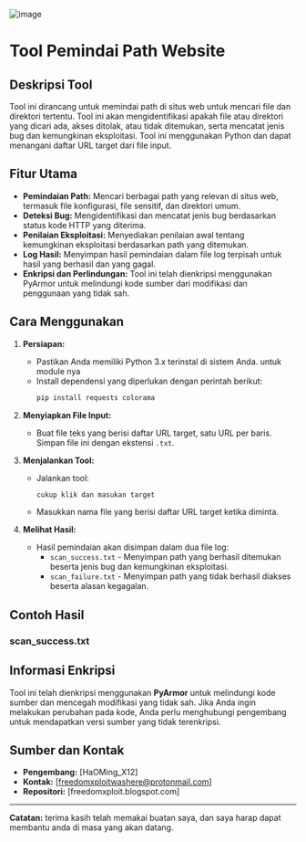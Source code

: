 ![image](https://github.com/user-attachments/assets/2258033b-601d-4c47-b28e-609c2934cbe5)

# **Tool Pemindai Path Website**

## **Deskripsi Tool**

Tool ini dirancang untuk memindai path di situs web untuk mencari file dan direktori tertentu. Tool ini akan mengidentifikasi apakah file atau direktori yang dicari ada, akses ditolak, atau tidak ditemukan, serta mencatat jenis bug dan kemungkinan eksploitasi. Tool ini menggunakan Python dan dapat menangani daftar URL target dari file input.

## **Fitur Utama**

- **Pemindaian Path:** Mencari berbagai path yang relevan di situs web, termasuk file konfigurasi, file sensitif, dan direktori umum.
- **Deteksi Bug:** Mengidentifikasi dan mencatat jenis bug berdasarkan status kode HTTP yang diterima.
- **Penilaian Eksploitasi:** Menyediakan penilaian awal tentang kemungkinan eksploitasi berdasarkan path yang ditemukan.
- **Log Hasil:** Menyimpan hasil pemindaian dalam file log terpisah untuk hasil yang berhasil dan yang gagal.
- **Enkripsi dan Perlindungan:** Tool ini telah dienkripsi menggunakan PyArmor untuk melindungi kode sumber dari modifikasi dan penggunaan yang tidak sah.

## **Cara Menggunakan**

1. **Persiapan:**
   - Pastikan Anda memiliki Python 3.x terinstal di sistem Anda. untuk module nya
   - Install dependensi yang diperlukan dengan perintah berikut:
     ```bash
     pip install requests colorama
     ```

2. **Menyiapkan File Input:**
   - Buat file teks yang berisi daftar URL target, satu URL per baris. Simpan file ini dengan ekstensi `.txt`.

3. **Menjalankan Tool:**
   - Jalankan tool:
     ```bash
     cukup klik dan masukan target
     ```
   - Masukkan nama file yang berisi daftar URL target ketika diminta.

4. **Melihat Hasil:**
   - Hasil pemindaian akan disimpan dalam dua file log:
     - `scan_success.txt` - Menyimpan path yang berhasil ditemukan beserta jenis bug dan kemungkinan eksploitasi.
     - `scan_failure.txt` - Menyimpan path yang tidak berhasil diakses beserta alasan kegagalan.

## **Contoh Hasil**

### **scan_success.txt**


## **Informasi Enkripsi**

Tool ini telah dienkripsi menggunakan **PyArmor** untuk melindungi kode sumber dan mencegah modifikasi yang tidak sah. Jika Anda ingin melakukan perubahan pada kode, Anda perlu menghubungi pengembang untuk mendapatkan versi sumber yang tidak terenkripsi.

## **Sumber dan Kontak**

- **Pengembang:** [HaOMing_X12]
- **Kontak:** [freedomxploitwashere@protonmail.com]
- **Repositori:** [freedomxploit.blogspot.com]

---

**Catatan:** terima kasih telah memakai buatan saya, dan saya harap dapat membantu anda di masa yang akan datang.

